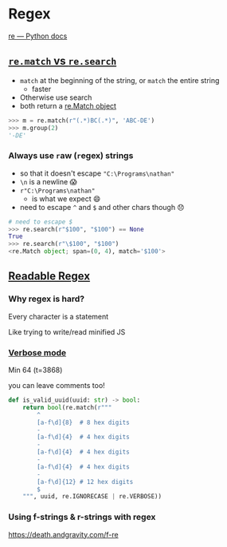 # Regex

[re — Python docs](https://docs.python.org/3/library/re.html)

## [`re.match` vs `re.search`](https://stackoverflow.com/a/180993/8479344)

-   `match` at the beginning of the string, or `match` the entire string
    -   faster
-   Otherwise use search
-   both return a [re.Match object](https://docs.python.org/3/library/re.html#match-objects)

```python
>>> m = re.match(r"(.*)BC(.*)", 'ABC-DE')
>>> m.group(2)
'-DE'
```

### Always use `r`aw (`r`egex) strings

-   so that it doesn't escape `"C:\Programs\nathan"`
-   `\n` is a newline 😱
-   `r"C:\Programs\nathan"`
    -   is what we expect 😄
-   need to escape `^` and `$` and other chars though 😞

```python
# need to escape $
>>> re.search(r"$100", "$100") == None
True
>>> re.search(r"\$100", "$100")
<re.Match object; span=(0, 4), match='$100'>
```

## [Readable Regex](https://www.youtube.com/watch?v=0sOfhhduqks)

### Why regex is hard?

Every character is a statement

Like trying to write/read minified JS

### [Verbose mode](https://youtu.be/0sOfhhduqks?t=3868)

Min 64 (t=3868)

you can leave comments too!

```python
def is_valid_uuid(uuid: str) -> bool:
    return bool(re.match(r"""
        ^
        [a-f\d]{8}  # 8 hex digits
        -
        [a-f\d]{4}  # 4 hex digits
        -
        [a-f\d]{4}  # 4 hex digits
        -
        [a-f\d]{4}  # 4 hex digits
        -
        [a-f\d]{12} # 12 hex digits
        $
    """, uuid, re.IGNORECASE | re.VERBOSE))
```

### Using f-strings & r-strings with regex

https://death.andgravity.com/f-re
